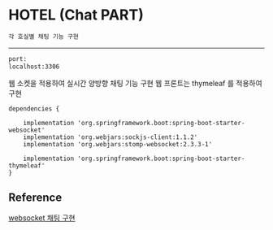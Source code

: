 # HOTEL (Chat PART)

```bash
각 호실별 채팅 기능 구현
```
---

```bash
port: 
localhost:3306
```

웹 소켓을 적용하여 실시간 양방향 채팅 기능 구현
웹 프론트는 thymeleaf 를 적용하여 구현

```
dependencies {

    implementation 'org.springframework.boot:spring-boot-starter-websocket'
    implementation 'org.webjars:sockjs-client:1.1.2'
    implementation 'org.webjars:stomp-websocket:2.3.3-1'

    implementation 'org.springframework.boot:spring-boot-starter-thymeleaf'
}
```

## Reference
[websocket 채팅 구현](https://dev-gorany.tistory.com/235)